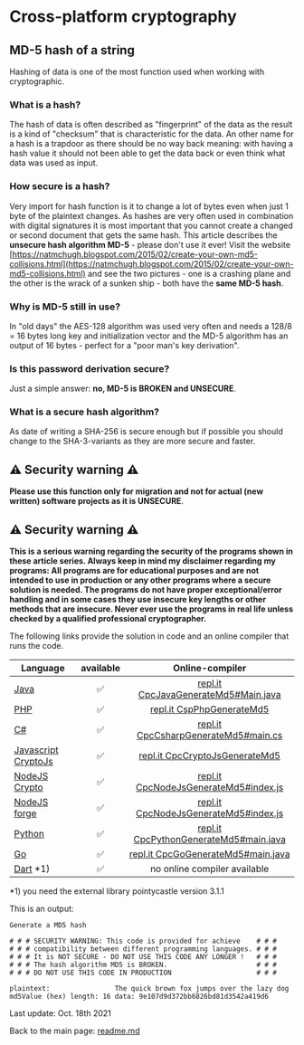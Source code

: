 # Cross-platform cryptography

## MD-5 hash of a string

Hashing of data is one of the most function used when working with cryptographic.

### What is a hash?

The hash of data is often described as "fingerprint" of the data as the result is a kind of "checksum" that is characteristic for the data. An other name for a hash is a trapdoor as there should be no way back meaning: with having a hash value it should not been able to get the data back or even think what data was used as input.

### How secure is a hash?

Very import for hash function is it to change a lot of bytes even when just 1 byte of the plaintext changes. As hashes are very often used in combination with digital signatures it is most important that you cannot create a changed or second document that gets the same hash. This article describes the **unsecure hash algorithm MD-5** - please don't use it ever! Visit the website [https://natmchugh.blogspot.com/2015/02/create-your-own-md5-collisions.html](https://natmchugh.blogspot.com/2015/02/create-your-own-md5-collisions.html) and see the two pictures - one is a crashing plane and the other is the wrack of a sunken ship - both have the **same MD-5 hash**. 

### Why is MD-5 still in use?

In "old days" the AES-128 algorithm was used very often and needs a 128/8 = 16 bytes long key and initialization vector and the MD-5 algorithm has an output of 16 bytes - perfect for a "poor man's key derivation".

### Is this password derivation secure?

Just a simple answer: **no, MD-5 is BROKEN and UNSECURE**.

### What is a secure hash algorithm?

As date of writing a SHA-256 is secure enough but if possible you should change to the SHA-3-variants as they are more secure and faster.

## :warning: Security warning :warning:

**Please use this function only for migration and not for actual (new written) software projects as it is UNSECURE**.

## :warning: Security warning :warning:

**This is a serious warning regarding the security of the programs shown in these article series.  Always keep in mind my disclaimer regarding my programs: All programs are for educational purposes and are not intended to use in production or any other programs where a  secure solution is needed. The programs do not have proper exceptional/error handling and in some cases they use insecure key lengths or other methods that are insecure. Never ever use the programs in real life unless checked by a qualified professional cryptographer.**

The following links provide the solution in code and an online compiler that runs the code.

| Language | available | Online-compiler
| ------ | :---: | :----: |
| [Java](../GenerateMd5/GenerateMd5.java) | :white_check_mark: | [repl.it CpcJavaGenerateMd5#Main.java](https://replit.com/@javacrypto/CpcJavaGenerateMd5#Main.java/)
| [PHP](../GenerateMd5/GenerateMd5.php) | :white_check_mark: | [repl.it CspPhpGenerateMd5](https://replit.com/@javacrypto/CpcPhpGenerateMd5#main.php/)
| [C#](../GenerateMd5/GenerateMd5.cs) | :white_check_mark: | [repl.it CpcCsharpGenerateMd5#main.cs](https://replit.com/@javacrypto/CpcCsharpGenerateMd5#main.cs/)
| [Javascript CryptoJs](../GenerateMd5/GenerateMd5CryptoJs.js) | :white_check_mark: | [repl.it CpcCryptoJsGenerateMd5](https://replit.com/@javacrypto/CpcCryptoJsGenerateMd5#index.js/)
| [NodeJS Crypto](../GenerateMd5/GenerateMd5NodeJsCrypto.js) | :white_check_mark: | [repl.it CpcNodeJsGenerateMd5#index.js](https://replit.com/@javacrypto/CpcNodeJsCryptoGenerateMd5#index.js/)
| [NodeJS forge](../GenerateMd5/GenerateMd5NodeJs.js) | :white_check_mark: | [repl.it CpcNodeJsGenerateMd5#index.js](https://replit.com/@javacrypto/CpcNodeJsGenerateMd5#index.js/)
| [Python](../GenerateMd5/GenerateMd5.py) | :white_check_mark: | [repl.it CpcPythonGenerateMd5#main.java](https://replit.com/@javacrypto/CpcPythonGenerateMd5#main.py/)
| [Go](../GenerateMd5/GenerateMd5.go) | :white_check_mark: | [repl.it CpcGoGenerateMd5#main.java](https://replit.com/@javacrypto/CpcGoGenerateMd5#main.py/)
| [Dart](../GenerateMd5/GenerateMd5.dart) *1) | :white_check_mark: | no online compiler available

*1) you need the external library pointycastle version 3.1.1

This is an output:

```plaintext
Generate a MD5 hash

# # # SECURITY WARNING: This code is provided for achieve    # # #
# # # compatibility between different programming languages. # # #
# # # It is NOT SECURE - DO NOT USE THIS CODE ANY LONGER !   # # #
# # # The hash algorithm MD5 is BROKEN.                      # # #
# # # DO NOT USE THIS CODE IN PRODUCTION                     # # #

plaintext:                The quick brown fox jumps over the lazy dog
md5Value (hex) length: 16 data: 9e107d9d372bb6826bd81d3542a419d6

```

Last update: Oct. 18th 2021

Back to the main page: [readme.md](../readme.md)